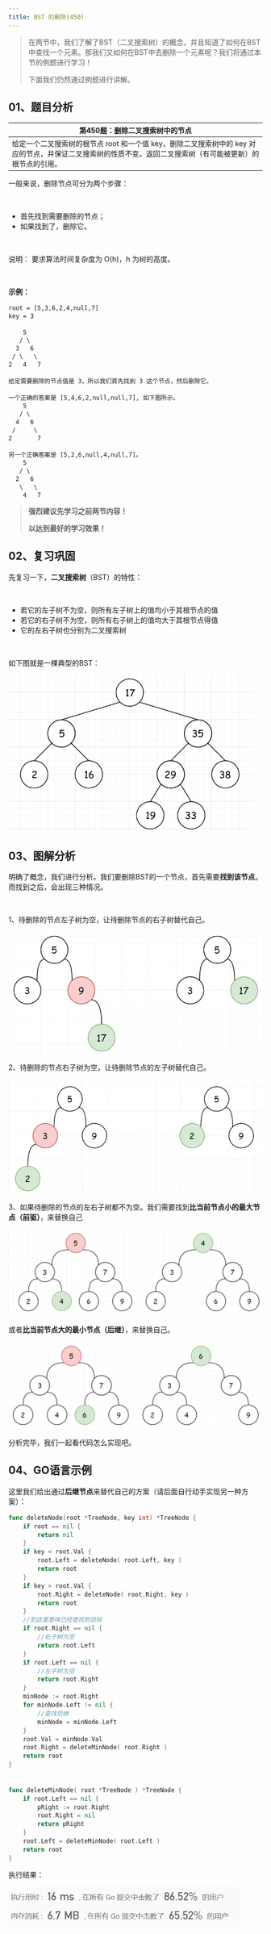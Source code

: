 ```yaml
---
title: BST 的删除(450)
---
```


> 在两节中，我们了解了BST（二叉搜索树）的概念，并且知道了如何在BST中查找一个元素。那我们又如何在BST中去删除一个元素呢？我们将通过本节的例题进行学习！
>
> 下面我们仍然通过例题进行讲解。
## 01、题目分析

| 第450题：删除二叉搜索树中的节点                              |
| ------------------------------------------------------------ |
| 给定一个二叉搜索树的根节点 root 和一个值 key，删除二叉搜索树中的 key 对应的节点，并保证二叉搜索树的性质不变。返回二叉搜索树（有可能被更新）的根节点的引用。 |

一般来说，删除节点可分为两个步骤：

<br/>

- 首先找到需要删除的节点；
- 如果找到了，删除它。

<br/>

说明： 要求算法时间复杂度为 O(h)，h 为树的高度。

<br/>

**示例：**

```
root = [5,3,6,2,4,null,7]
key = 3

    5
   / \
  3   6
 / \   \
2   4   7

给定需要删除的节点值是 3，所以我们首先找到 3 这个节点，然后删除它。

一个正确的答案是 [5,4,6,2,null,null,7], 如下图所示。
    5
   / \
  4   6
 /     \
2       7

另一个正确答案是 [5,2,6,null,4,null,7]。
    5
   / \
  2   6
   \   \
    4   7
```

> **强烈建议先学习之前两节内容！**
>
> **以达到最好的学习效果！**

## 02、复习巩固

先复习一下，**二叉搜索树**（BST）的特性：

<br/>

- 若它的左子树不为空，则所有左子树上的值均小于其根节点的值
- 若它的右子树不为空，则所有右子树上的值均大于其根节点得值
- 它的左右子树也分别为二叉搜索树

<br/>

如下图就是一棵典型的BST：

<img src="./405/1.jpg" alt="img" style="zoom: 67%;" />

## 03、图解分析

明确了概念，我们进行分析。我们要删除BST的一个节点，首先需要**找到该节点**。而找到之后，会出现三种情况。

<br/>

1、待删除的节点左子树为空，让待删除节点的右子树替代自己。

<img src="./405/2.jpg" alt="img" style="zoom: 67%;" />

2、待删除的节点右子树为空，让待删除节点的左子树替代自己。

<img src="./405/3.jpg" alt="img" style="zoom: 67%;" />

3、如果待删除的节点的左右子树都不为空。我们需要找到**比当前节点小的最大节点（前驱）**，来替换自己

<img src="./405/4.jpg" alt="img" style="zoom: 67%;" />

或者**比当前节点大的最小节点（后继）**，来替换自己。

<img src="./405/5.jpg" alt="img" style="zoom: 67%;" />

分析完毕，我们一起看代码怎么实现吧。

## 04、GO语言示例

这里我们给出通过**后继节点**来替代自己的方案（请后面自行动手实现另一种方案）：

```go
func deleteNode(root *TreeNode, key int) *TreeNode {
    if root == nil {
        return nil
    }
    if key < root.Val {
        root.Left = deleteNode( root.Left, key )
        return root
    }
    if key > root.Val {
        root.Right = deleteNode( root.Right, key )
        return root
    }
    //到这里意味已经查找到目标
    if root.Right == nil {
        //右子树为空
        return root.Left
    }
    if root.Left == nil {
        //左子树为空
        return root.Right
    }
    minNode := root.Right
    for minNode.Left != nil {
        //查找后继
        minNode = minNode.Left
    }
    root.Val = minNode.Val
    root.Right = deleteMinNode( root.Right )
    return root
}


func deleteMinNode( root *TreeNode ) *TreeNode {
    if root.Left == nil {
        pRight := root.Right
        root.Right = nil
        return pRight
    }
    root.Left = deleteMinNode( root.Left )
    return root
}
```

执行结果：

<img src="./405/6.jpg" alt="img" style="zoom: 67%;" />

